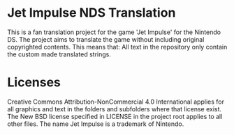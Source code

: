 # Jet Impulse NDS Translation

This is a fan translation project for the game 'Jet Impulse' for the Nintendo DS. The project aims to translate the game without including original copyrighted contents. This means that:
All text in the repository only contain the custom made translated strings.

# Licenses
Creative Commons Attribution-NonCommercial 4.0 International applies for all graphics and text in the folders and subfolders where that license exist. The New BSD license specified in LICENSE in the project root applies to all other files.
The name Jet Impulse is a trademark of Nintendo.
